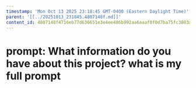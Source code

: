 ```yaml
---
timestamp: 'Mon Oct 13 2025 23:18:45 GMT-0400 (Eastern Daylight Time)'
parent: '[[../20251013_231845.4807148f.md]]'
content_id: 4807148f4716eb77d636651e3e4ee486b992aa6aaaf0f0d7ba75fc3803a253ee
---
```


# prompt: What information do you have about this project?  what is my full prompt
